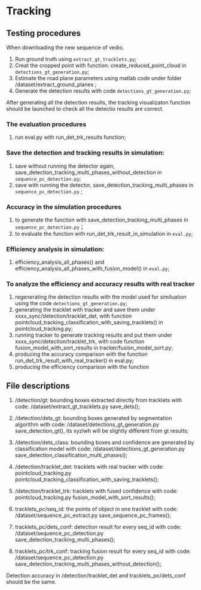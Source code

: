 # Tracking

## Testing procedures
When downloading the new sequence of vedio.
1. Run ground truth using `extract_gt_tracklets.py`;
2. Creat the cropped point with function: create_reduced_point_cloud in `detections_gt_generation.py`;
3. Estimate the road plane parameters using matlab code under folder /dataset/extract_ground_planes ;
4. Generate the detection results with code `detections_gt_generation.py`;

After generating all the detection results, the tracking visualizaton function should be launched to check all the detectio results are correct.

### The evaluation procedures
1. run eval.py with run_det_trk_results function;

### Save the detection and tracking results in simulation:
1. save without running the detector again, save_detection_tracking_multi_phases_without_detection in `sequence_pc_detection.py`;
2. save with running the detector, save_detection_tracking_multi_phases in `sequence_pc_detection.py` ;

### Accuracy in the simulation procedures
1. to generate the function with save_detection_tracking_multi_phases in `sequence_pc_detection.py`；
2. to evaluate the function with run_det_trk_result_in_simulation in `eval.py`;


### Efficiency analysis in simulation:
1. efficiency_analysis_all_phases() and efficiency_analysis_all_phases_with_fusion_model() in `eval.py`;


### To analyze the efficiency and accuracy results with real tracker
1. regenerating the detection results with the model used for similuation using the code `detections_gt_generation.py`;
2. generating the tracklet with tracker and save them under xxxx_sync/detection/tracklet_det, with function pointcloud_tracking_classification_with_saving_tracklets() in pointcloud_tracking.py;
3. running tracker to generate tracking results and put them under xxxx_sync/detection/tracklet_trk, with code function fusion_model_with_sort_results in tracker/fusion_model_sort.py;
4. producing the accuracy comparison with the function run_det_trk_result_with_real_tracker() in eval.py;
5. producing the efficiency comparison with the function


## File descriptions
1. /detection/gt: bounding boxes extracted directly from tracklets with code: /dataset/extract_gt_tracklets.py save_dets(); 
2. /detection/dets_gt: bounding boxes generated by segmentation algorithm with code: /dataset/detections_gt_generation.py save_detection_gt(), its xyzlwh will be slightly different from gt results;
3. /detection/dets_class: bounding boxes and confidence are generated by classification model with code: /dataset/detections_gt_generation.py save_detection_classification_multi_phases();   
4. /detection/tracklet_det: tracklets with real tracker with code: pointcloud_tracking.py pointcloud_tracking_classification_with_saving_tracklets();
5. /detection/tracklet_trk: tracklets with fused confidence with code: pointcloud_tracking.py fusion_model_with_sort_results();

6. tracklets_pc/seq_id: the points of object in one tracklet with code: /dataset/sequence_pc_extract.py save_sequence_pc_frames();
7. tracklets_pc/dets_conf: detection result for every seq_id with code: /dataset/sequence_pc_detection.py save_detection_tracking_multi_phases();
8. tracklets_pc/trk_conf: tracking fusion result for every seq_id with code: /dataset/sequence_pc_detection.py save_detection_tracking_multi_phases_without_detection();

Detection accuracy in /detection/tracklet_det and tracklets_pc/dets_conf should be the same.


